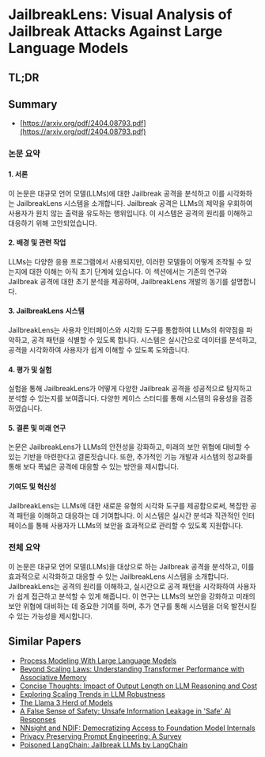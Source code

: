 # JailbreakLens: Visual Analysis of Jailbreak Attacks Against Large Language Models
## TL;DR
## Summary
- [https://arxiv.org/pdf/2404.08793.pdf](https://arxiv.org/pdf/2404.08793.pdf)

### 논문 요약

#### 1. 서론
이 논문은 대규모 언어 모델(LLMs)에 대한 Jailbreak 공격을 분석하고 이를 시각화하는 JailbreakLens 시스템을 소개합니다. Jailbreak 공격은 LLMs의 제약을 우회하여 사용자가 원치 않는 출력을 유도하는 행위입니다. 이 시스템은 공격의 원리를 이해하고 대응하기 위해 고안되었습니다.

#### 2. 배경 및 관련 작업
LLMs는 다양한 응용 프로그램에서 사용되지만, 이러한 모델들이 어떻게 조작될 수 있는지에 대한 이해는 아직 초기 단계에 있습니다. 이 섹션에서는 기존의 연구와 Jailbreak 공격에 대한 초기 분석을 제공하며, JailbreakLens 개발의 동기를 설명합니다.

#### 3. JailbreakLens 시스템
JailbreakLens는 사용자 인터페이스와 시각화 도구를 통합하여 LLMs의 취약점을 파악하고, 공격 패턴을 식별할 수 있도록 합니다. 시스템은 실시간으로 데이터를 분석하고, 공격을 시각화하여 사용자가 쉽게 이해할 수 있도록 도와줍니다.

#### 4. 평가 및 실험
실험을 통해 JailbreakLens가 어떻게 다양한 Jailbreak 공격을 성공적으로 탐지하고 분석할 수 있는지를 보여줍니다. 다양한 케이스 스터디를 통해 시스템의 유용성을 검증하였습니다.

#### 5. 결론 및 미래 연구
논문은 JailbreakLens가 LLMs의 안전성을 강화하고, 미래의 보안 위협에 대비할 수 있는 기반을 마련한다고 결론짓습니다. 또한, 추가적인 기능 개발과 시스템의 정교화를 통해 보다 폭넓은 공격에 대응할 수 있는 방안을 제시합니다.

#### 기여도 및 혁신성
JailbreakLens는 LLMs에 대한 새로운 유형의 시각화 도구를 제공함으로써, 복잡한 공격 패턴을 이해하고 대응하는 데 기여합니다. 이 시스템은 실시간 분석과 직관적인 인터페이스를 통해 사용자가 LLMs의 보안을 효과적으로 관리할 수 있도록 지원합니다.

### 전체 요약
이 논문은 대규모 언어 모델(LLMs)을 대상으로 하는 Jailbreak 공격을 분석하고, 이를 효과적으로 시각화하고 대응할 수 있는 JailbreakLens 시스템을 소개합니다. JailbreakLens는 공격의 원리를 이해하고, 실시간으로 공격 패턴을 시각화하여 사용자가 쉽게 접근하고 분석할 수 있게 해줍니다. 이 연구는 LLMs의 보안을 강화하고 미래의 보안 위협에 대비하는 데 중요한 기여를 하며, 추가 연구를 통해 시스템을 더욱 발전시킬 수 있는 가능성을 제시합니다.

## Similar Papers
- [Process Modeling With Large Language Models](2403.07541.md)
- [Beyond Scaling Laws: Understanding Transformer Performance with Associative Memory](2405.08707.md)
- [Concise Thoughts: Impact of Output Length on LLM Reasoning and Cost](2407.19825.md)
- [Exploring Scaling Trends in LLM Robustness](2407.18213.md)
- [The Llama 3 Herd of Models](2407.21783.md)
- [A False Sense of Safety: Unsafe Information Leakage in 'Safe' AI Responses](2407.02551.md)
- [NNsight and NDIF: Democratizing Access to Foundation Model Internals](2407.14561.md)
- [Privacy Preserving Prompt Engineering: A Survey](2404.06001.md)
- [Poisoned LangChain: Jailbreak LLMs by LangChain](2406.18122.md)
